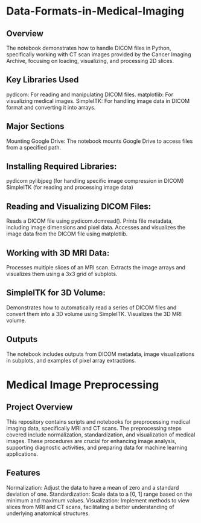 # Data-Formats-in-Medical-Imaging
## Overview
The notebook demonstrates how to handle DICOM files in Python, specifically working with CT scan images provided by the Cancer Imaging Archive, focusing on loading, visualizing, and processing 2D slices.
## Key Libraries Used
pydicom: For reading and manipulating DICOM files.
matplotlib: For visualizing medical images.
SimpleITK: For handling image data in DICOM format and converting it into arrays.
## Major Sections
Mounting Google Drive: The notebook mounts Google Drive to access files from a specified path.
## Installing Required Libraries:
pydicom
pylibjpeg (for handling specific image compression in DICOM)
SimpleITK (for reading and processing image data)
## Reading and Visualizing DICOM Files:
Reads a DICOM file using pydicom.dcmread().
Prints file metadata, including image dimensions and pixel data.
Accesses and visualizes the image data from the DICOM file using matplotlib.
## Working with 3D MRI Data:
Processes multiple slices of an MRI scan.
Extracts the image arrays and visualizes them using a 3x3 grid of subplots.
## SimpleITK for 3D Volume:
Demonstrates how to automatically read a series of DICOM files and convert them into a 3D volume using SimpleITK.
Visualizes the 3D MRI volume.
## Outputs
The notebook includes outputs from DICOM metadata, image visualizations in subplots, and examples of pixel array extractions.
# Medical Image Preprocessing
## Project Overview
This repository contains scripts and notebooks for preprocessing medical imaging data, specifically MRI and CT scans. The preprocessing steps covered include normalization, standardization, and visualization of medical images. These procedures are crucial for enhancing image analysis, supporting diagnostic activities, and preparing data for machine learning applications.

## Features
Normalization: Adjust the data to have a mean of zero and a standard deviation of one.
Standardization: Scale data to a [0, 1] range based on the minimum and maximum values.
Visualization: Implement methods to view slices from MRI and CT scans, facilitating a better understanding of underlying anatomical structures.
